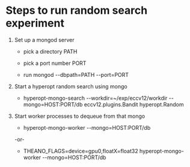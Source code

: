 
Steps to run random search experiment
=====================================

1. Set up a mongod server
 
    * pick a directory PATH

    * pick a port number PORT

    * run mongod --dbpath=PATH --port=PORT

2. Start a hyperopt random search using mongo
    
    * hyperopt-mongo-search --workdir=~/exp/eccv12/workdir --mongo=HOST:PORT/db eccv12.plugins.Bandit hyperopt.Random

3. Start worker processes to dequeue from that mongo

    * hyperopt-mongo-worker  --mongo=HOST:PORT/db

    -or-

    * THEANO_FLAGS=device=gpu0,floatX=float32 hyperopt-mongo-worker  --mongo=HOST:PORT/db


